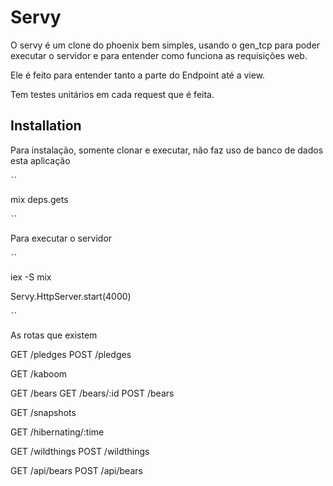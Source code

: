 # Servy
O servy é um clone do phoenix bem simples, usando o gen_tcp para poder executar o servidor e 
para entender como funciona as requisições web.

Ele é feito para entender tanto a parte do Endpoint até a view.

Tem testes unitários em cada request que é feita.


## Installation
Para instalação, somente clonar e executar, não faz uso de banco de dados esta aplicação

ˋˋ
 
mix deps.gets 

ˋˋ

Para executar o servidor

ˋˋ
 
iex -S mix

Servy.HttpServer.start(4000)

ˋˋ

As rotas que existem

GET /pledges
POST /pledges

GET /kaboom

GET /bears
GET /bears/:id
POST /bears

GET /snapshots

GET /hibernating/:time

GET /wildthings
POST /wildthings

GET /api/bears
POST /api/bears




